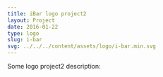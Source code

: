```yaml
---
title: iBar logo project2
layout: Project
date: 2016-01-22
type: logo
slug: i-bar
svg: ../../../content/assets/logo/i-bar.min.svg
---
```


Some logo project2 description:
